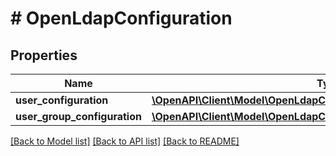 # # OpenLdapConfiguration

## Properties

Name | Type | Description | Notes
------------ | ------------- | ------------- | -------------
**user_configuration** | [**\OpenAPI\Client\Model\OpenLdapConfigurationUserConfiguration**](OpenLdapConfigurationUserConfiguration.md) |  |
**user_group_configuration** | [**\OpenAPI\Client\Model\OpenLdapConfigurationUserGroupConfiguration**](OpenLdapConfigurationUserGroupConfiguration.md) |  |

[[Back to Model list]](../../README.md#models) [[Back to API list]](../../README.md#endpoints) [[Back to README]](../../README.md)
